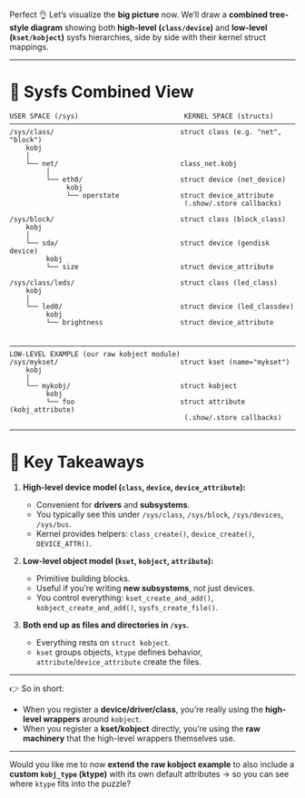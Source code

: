 Perfect 👌 Let’s visualize the **big picture** now.
We’ll draw a **combined tree-style diagram** showing both **high-level (`class/device`)** and **low-level (`kset/kobject`)** sysfs hierarchies, side by side with their kernel struct mappings.

---

# 🌳 Sysfs Combined View

```
USER SPACE (/sys)                          KERNEL SPACE (structs)
─────────────────────────────────────────────────────────────────────────────
/sys/class/                               struct class (e.g. "net", "block")
    kobj
    │
    └── net/                              class_net.kobj
         │
         └── eth0/                        struct device (net_device)
              kobj
              └── operstate               struct device_attribute
                                           (.show/.store callbacks)

/sys/block/                               struct class (block_class)
    kobj
    │
    └── sda/                              struct device (gendisk device)
         kobj
         └── size                         struct device_attribute

/sys/class/leds/                          struct class (led_class)
    kobj
    │
    └── led0/                             struct device (led_classdev)
         kobj
         └── brightness                   struct device_attribute


─────────────────────────────────────────────────────────────────────────────
LOW-LEVEL EXAMPLE (our raw kobject module)
/sys/mykset/                              struct kset (name="mykset")
    kobj
    │
    └── mykobj/                           struct kobject
         kobj
         └── foo                          struct attribute (kobj_attribute)
                                           (.show/.store callbacks)
```

---

# 🔹 Key Takeaways

1. **High-level device model (`class`, `device`, `device_attribute`):**

   * Convenient for **drivers** and **subsystems**.
   * You typically see this under `/sys/class`, `/sys/block`, `/sys/devices`, `/sys/bus`.
   * Kernel provides helpers: `class_create()`, `device_create()`, `DEVICE_ATTR()`.

2. **Low-level object model (`kset`, `kobject`, `attribute`):**

   * Primitive building blocks.
   * Useful if you’re writing **new subsystems**, not just devices.
   * You control everything: `kset_create_and_add()`, `kobject_create_and_add()`, `sysfs_create_file()`.

3. **Both end up as files and directories in `/sys`.**

   * Everything rests on `struct kobject`.
   * `kset` groups objects, `ktype` defines behavior, `attribute`/`device_attribute` create the files.

---

👉 So in short:

* When you register a **device/driver/class**, you’re really using the **high-level wrappers** around `kobject`.
* When you register a **kset/kobject** directly, you’re using the **raw machinery** that the high-level wrappers themselves use.

---

Would you like me to now **extend the raw kobject example** to also include a **custom `kobj_type` (ktype)** with its own default attributes → so you can see where `ktype` fits into the puzzle?
